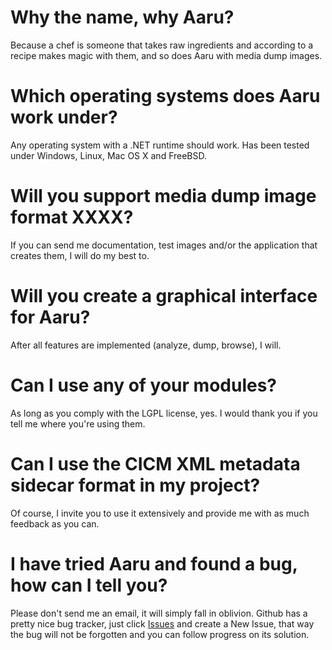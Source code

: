 # Why the name, why Aaru?
Because a chef is someone that takes raw ingredients and according to a recipe makes magic with them, and so does Aaru with media dump images.

# Which operating systems does Aaru work under?
Any operating system with a .NET runtime should work. Has been tested under Windows, Linux, Mac OS X and FreeBSD.

# Will you support media dump image format XXXX?
If you can send me documentation, test images and/or the application that creates them, I will do my best to.

# Will you create a graphical interface for Aaru?
After all features are implemented (analyze, dump, browse), I will.

# Can I use any of your modules?
As long as you comply with the LGPL license, yes. I would thank you if you tell me where you're using them.

# Can I use the CICM XML metadata sidecar format in my project?
Of course, I invite you to use it extensively and provide me with as much feedback as you can.

# I have tried Aaru and found a bug, how can I tell you?
Please don't send me an email, it will simply fall in oblivion. Github has a pretty nice bug tracker, just click [Issues](https://github.com/claunia/Aaru/issues) and create a New Issue, that way the bug will not be forgotten and you can follow progress on its solution.